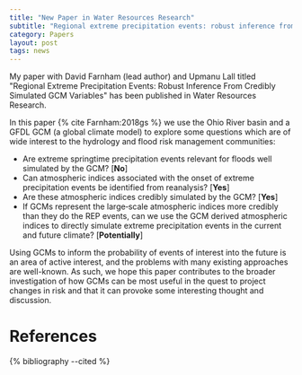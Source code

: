 ```yaml
---
title: "New Paper in Water Resources Research"
subtitle: "Regional extreme precipitation events: robust inference from credibly simulated GCM variables"
category: Papers
layout: post
tags: news
---
```


My paper with David Farnham (lead author) and Upmanu Lall titled "Regional Extreme Precipitation Events: Robust Inference From Credibly Simulated GCM Variables" has been published in Water Resources Research.

In this paper {% cite Farnham:2018gs %} we use the Ohio River basin and a GFDL GCM (a global climate model) to explore some questions which are of wide interest to the hydrology and flood risk management communities:

- Are extreme springtime precipitation events relevant for floods well simulated by the GCM? [**No**]
- Can atmospheric indices associated with the onset of extreme precipitation events be identified from reanalysis? [**Yes**]
- Are these atmospheric indices credibly simulated by the GCM? [**Yes**]
- If GCMs represent the large‐scale atmospheric indices more credibly than they do the REP events, can we use the GCM derived atmospheric indices to directly simulate extreme precipitation events in the current and future climate? [**Potentially**]

Using GCMs to inform the probability of events of interest into the future is an area of active interest, and the problems with many existing approaches are well-known. As such, we hope this paper contributes to the broader investigation of how GCMs can be most useful in the quest to project changes in risk and that it can provoke some interesting thought and discussion.

# References

{% bibliography --cited %}